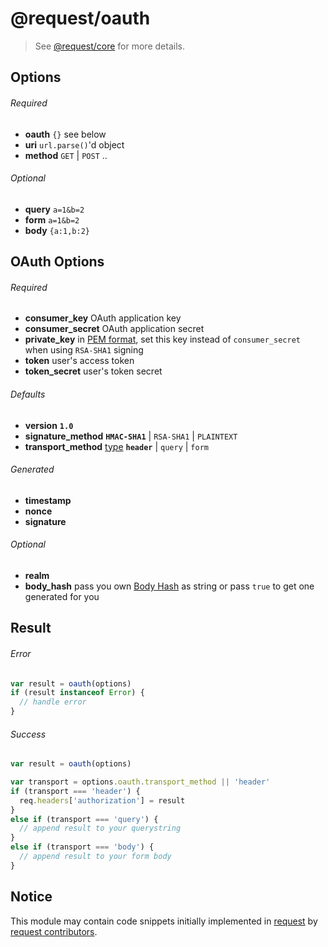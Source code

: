 
# @request/oauth

> See [@request/core][request-core] for more details.


## Options

###### Required

- **oauth** `{}` see below
- **uri** `url.parse()`'d object
- **method** `GET` | `POST` ..

###### Optional

- **query** `a=1&b=2`
- **form** `a=1&b=2`
- **body** `{a:1,b:2}`


## OAuth Options

###### Required

- **consumer_key** OAuth application key
- **consumer_secret** OAuth application secret
- **private_key** in [PEM format][pem-format], set this key instead of `consumer_secret` when using `RSA-SHA1` signing
- **token** user's access token
- **token_secret** user's token secret

###### Defaults

- **version** **`1.0`**
- **signature_method** **`HMAC-SHA1`** | `RSA-SHA1` | `PLAINTEXT`
- **transport_method** [type][transport-method] **`header`** | `query` | `form`

###### Generated

- **timestamp**
- **nonce**
- **signature**

###### Optional

- **realm**
- **body_hash** pass you own [Body Hash][body-hash] as string or pass `true` to get one generated for you


## Result

###### Error

```js
var result = oauth(options)
if (result instanceof Error) {
  // handle error
}
```

###### Success

```js
var result = oauth(options)

var transport = options.oauth.transport_method || 'header'
if (transport === 'header') {
  req.headers['authorization'] = result
}
else if (transport === 'query') {
  // append result to your querystring
}
else if (transport === 'body') {
  // append result to your form body
}
```


## Notice

This module may contain code snippets initially implemented in [request][request] by [request contributors][request-contributors].


  [request]: https://github.com/request/request
  [request-contributors]: https://github.com/request/request/graphs/contributors

  [pem-format]: http://how2ssl.com/articles/working_with_pem_files/
  [body-hash]: https://oauth.googlecode.com/svn/spec/ext/body_hash/1.0/oauth-bodyhash.html
  [transport-method]: http://oauth.net/core/1.0/#consumer_req_param
  [request-core]: https://github.com/request/core
